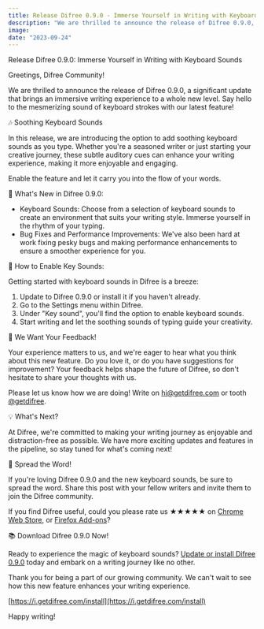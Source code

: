 ```yaml
---
title: Release Difree 0.9.0 - Immerse Yourself in Writing with Keyboard Sounds 
description: "We are thrilled to announce the release of Difree 0.9.0, a significant update that brings an immersive writing experience to a whole new level. Say hello to the mesmerizing sound of keyboard strokes with our latest feature!"
image:
date: "2023-09-24"
---
```


Release Difree 0.9.0: Immerse Yourself in Writing with Keyboard Sounds

Greetings, Difree Community!

We are thrilled to announce the release of Difree 0.9.0, a significant update that brings an immersive writing experience to a whole new level. Say hello to the mesmerizing sound of keyboard strokes with our latest feature!

🎶 Soothing Keyboard Sounds

In this release, we are introducing the option to add soothing keyboard sounds as you type. Whether you're a seasoned writer or just starting your creative journey, these subtle auditory cues can enhance your writing experience, making it more enjoyable and engaging. 

Enable the feature and let it carry you into the flow of your words.

🚀 What's New in Difree 0.9.0:

* Keyboard Sounds: Choose from a selection of keyboard sounds to create an environment that suits your writing style. Immerse yourself in the rhythm of your typing.
* Bug Fixes and Performance Improvements: We've also been hard at work fixing pesky bugs and making performance enhancements to ensure a smoother experience for you.

📝 How to Enable Key Sounds:

Getting started with keyboard sounds in Difree is a breeze:

1. Update to Difree 0.9.0 or install it if you haven't already.
2. Go to the Settings menu within Difree.
3. Under "Key sound", you'll find the option to enable keyboard sounds. 
4. Start writing and let the soothing sounds of typing guide your creativity.

🎉 We Want Your Feedback!

Your experience matters to us, and we're eager to hear what you think about this new feature. Do you love it, or do you have suggestions for improvement? Your feedback helps shape the future of Difree, so don't hesitate to share your thoughts with us.

Please let us know how we are doing! Write on [hi@getdifree.com](mailto:hi@getdifree.com) or tooth [@getdifree](https://mastodon.world/@getdifree). 


💡 What's Next?

At Difree, we're committed to making your writing journey as enjoyable and distraction-free as possible. We have more exciting updates and features in the pipeline, so stay tuned for what's coming next!

📣 Spread the Word!

If you're loving Difree 0.9.0 and the new keyboard sounds, be sure to spread the word. Share this post with your fellow writers and invite them to join the Difree community.

If you find Difree useful, could you please rate us ★★★★★ on [Chrome Web Store](https://i.getdifree.com/review-chrome), or [Firefox Add-ons](https://i.getdifree.com/review-firefox)?

📚 Download Difree 0.9.0 Now!

Ready to experience the magic of keyboard sounds? [Update or install Difree 0.9.0](https://i.getdifree.com/install) today and embark on a writing journey like no other.

Thank you for being a part of our growing community. We can't wait to see how this new feature enhances your writing experience.

[https://i.getdifree.com/install](https://i.getdifree.com/install)

Happy writing!

